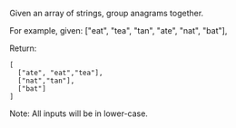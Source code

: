 Given an array of strings, group anagrams together.

For example, given: ["eat", "tea", "tan", "ate", "nat", "bat"],

Return:

~~~
[
  ["ate", "eat","tea"],
  ["nat","tan"],
  ["bat"]
]
~~~

Note: All inputs will be in lower-case.
